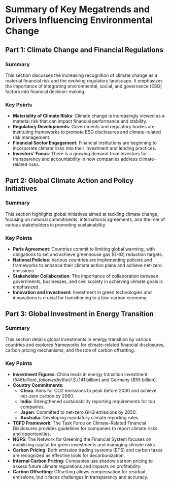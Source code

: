 # Summary of Key Megatrends and Drivers Influencing Environmental Change

## Part 1: Climate Change and Financial Regulations

### Summary
This section discusses the increasing recognition of climate change as a material financial risk and the evolving regulatory landscape. It emphasizes the importance of integrating environmental, social, and governance (ESG) factors into financial decision-making.

### Key Points
- **Materiality of Climate Risks**: Climate change is increasingly viewed as a material risk that can impact financial performance and stability.
- **Regulatory Developments**: Governments and regulatory bodies are instituting frameworks to promote ESG disclosures and climate-related risk management.
- **Financial Sector Engagement**: Financial institutions are beginning to incorporate climate risks into their investment and lending practices.
- **Investors' Focus**: There is a growing demand from investors for transparency and accountability in how companies address climate-related risks.

## Part 2: Global Climate Action and Policy Initiatives

### Summary
This section highlights global initiatives aimed at tackling climate change, focusing on national commitments, international agreements, and the role of various stakeholders in promoting sustainability.

### Key Points
- **Paris Agreement**: Countries commit to limiting global warming, with obligations to set and achieve greenhouse gas (GHG) reduction targets.
- **National Policies**: Various countries are implementing policies and frameworks to enhance their climate action plans and achieve net-zero emissions.
- **Stakeholder Collaboration**: The importance of collaboration between governments, businesses, and civil society in achieving climate goals is emphasized.
- **Innovation and Investment**: Investment in green technologies and innovations is crucial for transitioning to a low-carbon economy.

## Part 3: Global Investment in Energy Transition

### Summary
This section details global investments in energy transition by various countries and explores frameworks for climate-related financial disclosures, carbon pricing mechanisms, and the role of carbon offsetting.

### Key Points
- **Investment Figures**: China leads in energy transition investment ($546 billion), followed by the U.S. ($141 billion) and Germany ($55 billion).
- **Country Commitments**: 
  - **China**: Aims for CO2 emissions to peak before 2030 and achieve net-zero carbon by 2060.
  - **India**: Strengthened sustainability reporting requirements for top companies.
  - **Japan**: Committed to net-zero GHG emissions by 2050.
  - **Australia**: Developing mandatory climate reporting rules.
- **TCFD Framework**: The Task Force on Climate-Related Financial Disclosures provides guidelines for companies to report climate risks and opportunities.
- **NGFS**: The Network for Greening the Financial System focuses on mobilizing capital for green investments and managing climate risks.
- **Carbon Pricing**: Both emission trading systems (ETS) and carbon taxes are recognized as effective tools for decarbonization.
- **Internal Carbon Pricing**: Companies use shadow carbon pricing to assess future climate regulations and impacts on profitability.
- **Carbon Offsetting**: Offsetting allows compensation for residual emissions, but it faces challenges in transparency and accuracy.
